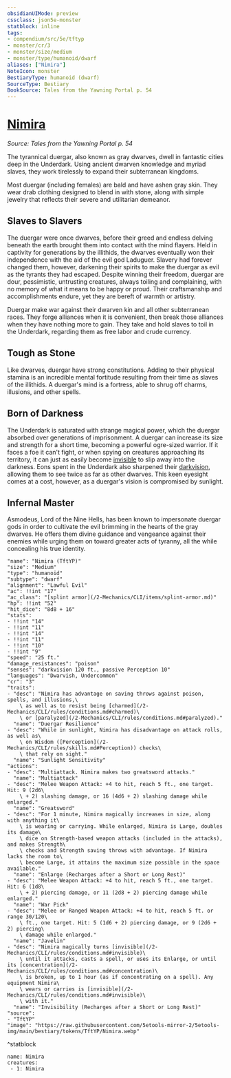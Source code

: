 ```yaml
---
obsidianUIMode: preview
cssclass: json5e-monster
statblock: inline
tags:
- compendium/src/5e/tftyp
- monster/cr/3
- monster/size/medium
- monster/type/humanoid/dwarf
aliases: ["Nimira"]
NoteIcon: monster
BestiaryType: humanoid (dwarf)
SourceType: Bestiary
BookSource: Tales from the Yawning Portal p. 54
---
```

# [Nimira](2-Mechanics\CLI\bestiary\npc/nimira-tftyp.md)
*Source: Tales from the Yawning Portal p. 54*  

The tyrannical duergar, also known as gray dwarves, dwell in fantastic cities deep in the Underdark. Using ancient dwarven knowledge and myriad slaves, they work tirelessly to expand their subterranean kingdoms.

Most duergar (including females) are bald and have ashen gray skin. They wear drab clothing designed to blend in with stone, along with simple jewelry that reflects their severe and utilitarian demeanor.

## Slaves to Slavers

The duergar were once dwarves, before their greed and endless delving beneath the earth brought them into contact with the mind flayers. Held in captivity for generations by the illithids, the dwarves eventually won their independence with the aid of the evil god Laduguer. Slavery had forever changed them, however, darkening their spirits to make the duergar as evil as the tyrants they had escaped. Despite winning their freedom, duergar are dour, pessimistic, untrusting creatures, always toiling and complaining, with no memory of what it means to be happy or proud. Their craftsmanship and accomplishments endure, yet they are bereft of warmth or artistry.

Duergar make war against their dwarven kin and all other subterranean races. They forge alliances when it is convenient, then break those alliances when they have nothing more to gain. They take and hold slaves to toil in the Underdark, regarding them as free labor and crude currency.

## Tough as Stone

Like dwarves, duergar have strong constitutions. Adding to their physical stamina is an incredible mental fortitude resulting from their time as slaves of the illithids. A duergar's mind is a fortress, able to shrug off charms, illusions, and other spells.

## Born of Darkness

The Underdark is saturated with strange magical power, which the duergar absorbed over generations of imprisonment. A duergar can increase its size and strength for a short time, becoming a powerful ogre-sized warrior. If it faces a foe it can't fight, or when spying on creatures approaching its territory, it can just as easily become [invisible](/2-Mechanics/CLI/rules/conditions.md#invisible) to slip away into the darkness. Eons spent in the Underdark also sharpened their [darkvision](/2-Mechanics/CLI/rules/senses.md#darkvision), allowing them to see twice as far as other dwarves. This keen eyesight comes at a cost, however, as a duergar's vision is compromised by sunlight.

## Infernal Master

Asmodeus, Lord of the Nine Hells, has been known to impersonate duergar gods in order to cultivate the evil brimming in the hearts of the gray dwarves. He offers them divine guidance and vengeance against their enemies while urging them on toward greater acts of tyranny, all the while concealing his true identity.

```statblock
"name": "Nimira (TftYP)"
"size": "Medium"
"type": "humanoid"
"subtype": "dwarf"
"alignment": "Lawful Evil"
"ac": !!int "17"
"ac_class": "[splint armor](/2-Mechanics/CLI/items/splint-armor.md)"
"hp": !!int "52"
"hit_dice": "8d8 + 16"
"stats":
- !!int "14"
- !!int "11"
- !!int "14"
- !!int "11"
- !!int "10"
- !!int "9"
"speed": "25 ft."
"damage_resistances": "poison"
"senses": "darkvision 120 ft., passive Perception 10"
"languages": "Dwarvish, Undercommon"
"cr": "3"
"traits":
- "desc": "Nimira has advantage on saving throws against poison, spells, and illusions,\
    \ as well as to resist being [charmed](/2-Mechanics/CLI/rules/conditions.md#charmed)\
    \ or [paralyzed](/2-Mechanics/CLI/rules/conditions.md#paralyzed)."
  "name": "Duergar Resilience"
- "desc": "While in sunlight, Nimira has disadvantage on attack rolls, as well as\
    \ on Wisdom ([Perception](/2-Mechanics/CLI/rules/skills.md#Perception)) checks\
    \ that rely on sight."
  "name": "Sunlight Sensitivity"
"actions":
- "desc": "Multiattack. Nimira makes two greatsword attacks."
  "name": "Multiattack"
- "desc": "Melee Weapon Attack: +4 to hit, reach 5 ft., one target. Hit: 9 (2d6\
    \ + 2) slashing damage, or 16 (4d6 + 2) slashing damage while enlarged."
  "name": "Greatsword"
- "desc": "For 1 minute, Nimira magically increases in size, along with anything it\
    \ is wearing or carrying. While enlarged, Nimira is Large, doubles its damage\
    \ dice on Strength-based weapon attacks (included in the attacks), and makes Strength\
    \ checks and Strength saving throws with advantage. If Nimira lacks the room to\
    \ become Large, it attains the maximum size possible in the space available."
  "name": "Enlarge (Recharges after a Short or Long Rest)"
- "desc": "Melee Weapon Attack: +4 to hit, reach 5 ft., one target. Hit: 6 (1d8\
    \ + 2) piercing damage, or 11 (2d8 + 2) piercing damage while enlarged."
  "name": "War Pick"
- "desc": "Melee or Ranged Weapon Attack: +4 to hit, reach 5 ft. or range 30/120\
    \ ft., one target. Hit: 5 (1d6 + 2) piercing damage, or 9 (2d6 + 2) piercing\
    \ damage while enlarged."
  "name": "Javelin"
- "desc": "Nimira magically turns [invisible](/2-Mechanics/CLI/rules/conditions.md#invisible)\
    \ until it attacks, casts a spell, or uses its Enlarge, or until its [concentration](/2-Mechanics/CLI/rules/conditions.md#concentration)\
    \ is broken, up to 1 hour (as if concentrating on a spell). Any equipment Nimira\
    \ wears or carries is [invisible](/2-Mechanics/CLI/rules/conditions.md#invisible)\
    \ with it."
  "name": "Invisibility (Recharges after a Short or Long Rest)"
"source":
- "TftYP"
"image": "https://raw.githubusercontent.com/5etools-mirror-2/5etools-img/main/bestiary/tokens/TftYP/Nimira.webp"
```
^statblock

```encounter-table
name: Nimira
creatures:
 - 1: Nimira
```